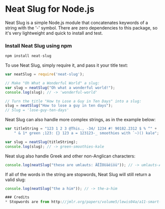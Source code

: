 Neat Slug for Node.js
======================

Neat Slug is a simple Node.js module that concatenates keywords of a string with the '-' symbol. There are zero dependencies to this package, so it's very lightweight and quick to install and test.

### Install Neat Slug using npm

````javascript
npm install neat-slug
````

To use Neat Slug, simply require it, and pass it your title text:

````javascript
var neatSlug = require('neat-slug');

// Make "Oh What a Wonderful World" a slug:
var slug = neatSlug("Oh what a wonderful world!");
console.log(slug); // -> 'wonderful-world'

// Turn the title "How to Lose a Guy in Ten Days" into a slug:
slug = neatSlug("How to lose a guy in ten days");
// Slug = 'lose-guy-ten-days'
````

Neat Slug can also handle more complex strings, as in the example below:

````javascript
var titleString = "123 1 2 3 @This., -34/ 1234 #! 90182.2312 $ % ^" +
	" & 1* green ;123: {} 123 a = 123123-_ smoothies with `~)() kale";

var slug = neatSlug(titleString);
console.log(slug); // -> green-smoothies-kale
````

Neat slug also handle Greek and other non-Anglican characters:
````javascript
console.log(neatSlug("these are umlauts: ÄËÏÖÜäëïöü")); // -> umlauts-AEIOUaeiouss
````

If all of the words in the string are stopwords, Neat Slug will still return a valid slug:
````javascript
console.log(neatSlug("the a him")); // -> the-a-him

### Credits
* Stopwords are from http://jmlr.org/papers/volume5/lewis04a/a11-smart-stop-list/english.stop